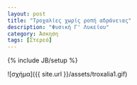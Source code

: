 ```yaml
---
layout: post
title: "Τροχαλίες χωρίς ροπή αδράνειας"
description: "Φυσική Γ' Λυκείου"
category: Άσκηση
tags: [Στερεό]
---
```

{% include JB/setup %}

![σχήμα]({{ site.url }}/assets/troxalia1.gif) 


